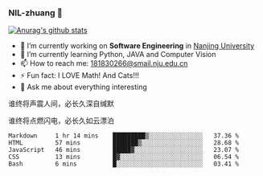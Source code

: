 ### NIL-zhuang 👋

<!--
**NIL-zhuang/NIL-zhuang** is a ✨ _special_ ✨ repository because its `README.md` (this file) appears on your GitHub profile.

Here are some ideas to get you started:

- 🔭 I’m currently working on ...
- 🌱 I’m currently learning ...
- 👯 I’m looking to collaborate on ...
- 🤔 I’m looking for help with ...
- 💬 Ask me about ...
- 📫 How to reach me: ...
- 😄 Pronouns: ...
- ⚡ Fun fact: ...
-->

[![Anurag's github stats](https://github-readme-stats.vercel.app/api?username=NIL-zhuang)](https://github.com/anuraghazra/github-readme-stats)

- 🔭 I’m currently working on **Software Engineering** in [Nanjing University](https://www.nju.edu.cn/)
- 🌱 I’m currently learning Python, JAVA and Computer Vision
- 📫 How to reach me: 181830266@smail.nju.edu.cn
- ⚡ Fun fact: I LOVE Math! And Cats!!!
- 💬 Ask me about everything interesting

谁终将声震人间，必长久深自缄默

谁终将点燃闪电，必长久如云漂泊

<!--START_SECTION:waka-->
```text
Markdown     1 hr 14 mins    █████████▒░░░░░░░░░░░░░░░   37.36 % 
HTML         57 mins         ███████▒░░░░░░░░░░░░░░░░░   28.68 % 
JavaScript   46 mins         █████▓░░░░░░░░░░░░░░░░░░░   23.07 % 
CSS          13 mins         █▓░░░░░░░░░░░░░░░░░░░░░░░   06.54 % 
Bash         6 mins          █░░░░░░░░░░░░░░░░░░░░░░░░   03.41 % 
```
<!--END_SECTION:waka-->
